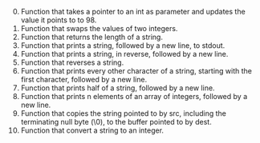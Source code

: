 0. Function that takes a pointer to an int as parameter and updates the value it points to to 98.
1. Function that swaps the values of two integers.
2. Function that returns the length of a string.
3. Function that prints a string, followed by a new line, to stdout.
4. Function that prints a string, in reverse, followed by a new line.
5. Function that reverses a string.
6. Function that prints every other character of a string, starting with the first character, followed by a new line.
7. Function that prints half of a string, followed by a new line.
8. Function that prints n elements of an array of integers, followed by a new line.
9. Function that copies the string pointed to by src, including the terminating null byte (\0), to the buffer pointed to by dest.
10. Function that convert a string to an integer.

